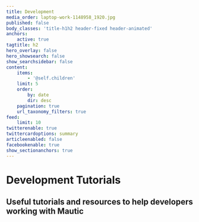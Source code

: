 ```yaml
---
title: Development
media_order: laptop-work-1148958_1920.jpg
published: false
body_classes: 'title-h1h2 header-fixed header-animated'
anchors:
    active: true
tagtitle: h2
hero_overlay: false
hero_showsearch: false
show_searchsidebar: false
content:
    items:
        - '@self.children'
    limit: 5
    order:
        by: date
        dir: desc
    pagination: true
    url_taxonomy_filters: true
feed:
    limit: 10
twitterenable: true
twittercardoptions: summary
articleenabled: false
facebookenable: true
show_sectionanchors: true
---
```


# Development Tutorials
## Useful tutorials and resources to help developers working with Mautic